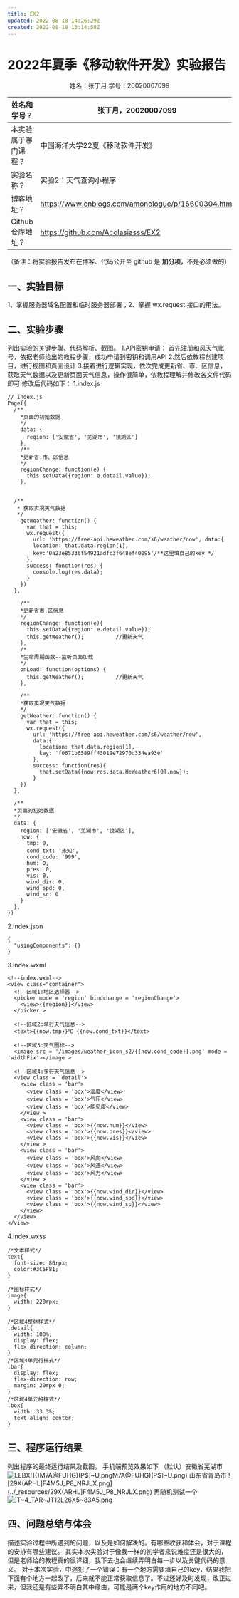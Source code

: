 ```yaml
---
title: EX2
updated: 2022-08-18 14:26:29Z
created: 2022-08-18 13:14:58Z
---
```


# 2022年夏季《移动软件开发》实验报告



<center>姓名：张丁月  学号：20020007099</center>

| 姓名和学号？         | 张丁月，20020007099                  |
| -------------------- | -------------------------------- |
| 本实验属于哪门课程？ | 中国海洋大学22夏《移动软件开发》 |
| 实验名称？           | 实验2：天气查询小程序          |
| 博客地址？           | https://www.cnblogs.com/amonologue/p/16600304.html                         |
| Github仓库地址？     | https://github.com/Acolasiasss/EX2                          |

（备注：将实验报告发布在博客、代码公开至 github 是 **加分项**，不是必须做的）



## **一、实验目标**

1、掌握服务器域名配置和临时服务器部署；2、掌握 wx.request 接口的用法。



## 二、实验步骤

列出实验的关键步骤、代码解析、截图。
1.API密钥申请：
首先注册和风天气账号，依据老师给出的教程步骤，成功申请到密钥和调用API
2.然后依教程创建项目，进行视图和页面设计
3.接着进行逻辑实现，依次完成更新省、市、区信息，获取天气数据以及更新页面天气信息，操作很简单，依教程理解并修改各文件代码即可
修改后代码如下：
1.index.js
```
// index.js
Page({
  /**
    *页面的初始数据
    */
    data: {
      region: ['安徽省', '芜湖市', '镜湖区']
    },
    /**
    *更新省.市、区信息
    */
    regionChange: function(e) {
      this.setData({region: e.detail.value});
    },


  /**
   * 获取实况天气数据
   */
    getWeather: function() {
      var that = this;
      wx.request({
        url: 'https://free-api.heweather.com/s6/weather/now', data:{
        location: that.data.region[1],
        key:'0a23e85336f54921adfc3f648ef40095'/**这里填自己的key */
      },
      success: function(res) {
        console.log(res.data);
      }
    })
  },

    /**
    *更新省市,区信息
    */
    regionChange: function(e){
      this.setData({region: e.detail.value});
      this.getWeather();          //更新天气
    },
    /*
    *生命周期函数--监听页面加载
    */
    onLoad: function(options) {
      this.getWeather();          //更新天气
    },
    
    /**
    *获取实况天气数据
    */
    getWeather: function() {
      var that = this;
      wx.request({
        url: 'https://free-api.heweather.com/s6/weather/now',
        data:{
          location: that.data.region[1],
          key: 'f0671b6589ff43019e72970d334ea93e'
        },
        success: function(res){
          that.setData({now:res.data.HeWeather6[0].now});
        }
    })
  },
    
  /**
  *页面的初始数据
  */
  data: {
    region: ['安徽省', '芜湖市', '镜湖区'],
    now: {
      tmp: 0,
      cond_txt: '未知',
      cond_code: '999',
      hum: 0,
      pres: 0,
      vis: 0,
      wind_dir: 0,
      wind_spd: 0,
      wind_sc: 0
    }
  },
})
```
2.index.json
```
{
  "usingComponents": {}
}
```
3.index.wxml
```
<!--index.wxml-->
<view class="container">
  <!--区域1:地区选择器-->
  <picker mode = 'region' bindchange = 'regionChange'>
    <view>{{region}}</view>
  </picker >

  <!--区域2:单行天气信息-->
  <text>{{now.tmp}}℃ {{now.cond_txt}}</text>

  <!--区域3:天气图标-->
  <image src = '/images/weather_icon_s2/{{now.cond_code}}.png' mode = 'widthFix'></image >

  <!--区域4:多行天气信息-->
  <view class = 'detail'>
    <view class = 'bar'>
      <view class = 'box'>湿度</view>
      <view class = 'box'>气压</view>
      <view class = 'box'>能见度</view>
    </view >
    <view class = 'bar'>
      <view class = 'box'>{{now.hum}}</view>
      <view class = 'box'>{{now.pres}}</view>
      <view class = 'box'>{{now.vis}}</view>
    </view >
    <view class = 'bar'>
      <view class = 'box'>风向</view>
      <view class = 'box'>风速</view>
      <view class = 'box'>风力</view>
    </view >
    <view class = 'bar'>
      <view class = 'box'>{{now.wind_dir}}</view>
      <view class = 'box'>{{now.wind_spd}}</view>
      <view class = 'box'>{{now.wind_sc}}</view>
    </view>
  </view>
</view>
```
4.index.wxss
```
/*文本样式*/
text{
  font-size: 80rpx;
  color:#3C5F81;
}

/*图标样式*/
image{
  width: 220rpx;
}

/*区域4整休样式*/
.detail{
  width: 100%;
  display: flex;
  flex-direction: column;
}
/*区域4单元行样式*/
.bar{
  display: flex;
  flex-direction: row;
  margin: 20rpx 0;
}
/*区域4单元格样式*/
.box{
  width: 33.3%;
  text-align: center;
}
```
## 三、程序运行结果

列出程序的最终运行结果及截图。
手机端预览效果如下
（默认）安徽省芜湖市
![LEBX\[\]{)M7A@FUHG)(P$\]~U.png](../_resources/LEBX[]{)M7A@FUHG)(P$]~U.png)
山东省青岛市
![29X(ARHL\]F4M5J_P8_NRJLX.png](../_resources/29X(ARHL]F4M5J_P8_NRJLX.png)
再随机测试一个
![\]T~4_TAR~JT12L26X5~83A5.png](../_resources/]T~4_TAR~JT12L26X5~83A5.png)

## 四、问题总结与体会

描述实验过程中所遇到的问题，以及是如何解决的。有哪些收获和体会，对于课程的安排有哪些建议。
其实本次实验对于像我一样的初学者来说难度还是很大的，但是老师给的教程真的很详细，我下去也会继续弄明白每一步以及关键代码的意义。
对于本次实验，中途犯了一个错误：有一个地方需要填自己的key，结果我把下面有个地方一起改了，后来就不能正常获取信息了。不过还好及时发现，改正过来，但我还是有些弄不明白其中缘由，可能是两个key作用的地方不同吧。